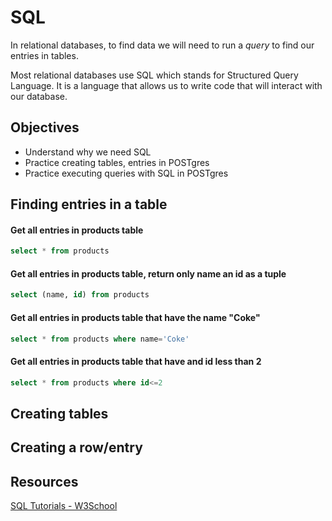 # SQL

In relational databases, to find data we will need to run a *query* to find our entries in tables.

Most relational databases use SQL which stands for Structured Query Language. It is a language that allows us to write code that will interact with our database.

## Objectives

- Understand why we need SQL
- Practice creating tables, entries in POSTgres
- Practice executing queries with SQL in POSTgres

## Finding entries in a table

#### Get all entries in products table
```sql
select * from products
```

#### Get all entries in products table, return only name an id as a tuple

``` sql
select (name, id) from products
```

#### Get all entries in products table that have the name "Coke"

```sql
select * from products where name='Coke'
```

#### Get all entries in products table that have and id less than 2
```sql
select * from products where id<=2
```

## Creating tables

## Creating a row/entry



## Resources

[SQL Tutorials - W3School](https://www.w3schools.com/sql/)


